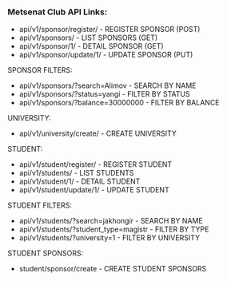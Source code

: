 ### Metsenat Club API Links:

* api/v1/sponsor/register/ - REGISTER SPONSOR (POST)
* api/v1/sponsors/ - LIST SPONSORS (GET)
* api/v1/sponsor/1/ - DETAIL SPONSOR (GET)
* api/v1/sponsor/update/1/ - UPDATE SPONSOR (PUT)

SPONSOR FILTERS:

* api/v1/sponsors/?search=Alimov - SEARCH BY NAME
* api/v1/sponsors/?status=yangi - FILTER BY STATUS
* api/v1/sponsors/?balance=30000000 - FILTER BY BALANCE

UNIVERSITY:

* api/v1/university/create/ - CREATE UNIVERSITY

STUDENT:

* api/v1/student/register/ - REGISTER STUDENT
* api/v1/students/ - LIST STUDENTS
* api/v1/student/1/ - DETAIL STUDENT
* api/v1/student/update/1/ - UPDATE STUDENT

STUDENT FILTERS:

* api/v1/students/?search=jakhongir - SEARCH BY NAME
* api/v1/students/?student_type=magistr - FILTER BY TYPE
* api/v1/students/?university=1 - FILTER BY UNIVERSITY

STUDENT SPONSORS:

* student/sponsor/create - CREATE STUDENT SPONSORS